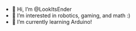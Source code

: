 - 👋 Hi, I’m @LookItsEnder
- 👀 I’m interested in robotics, gaming, and math :)
- 🌱 I’m currently learning Arduino!

<!---
LookItsEnder/LookItsEnder is a ✨ special ✨ repository because its `README.md` (this file) appears on your GitHub profile.
You can click the Preview link to take a look at your changes.
--->
